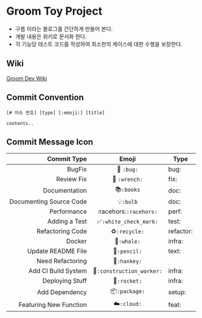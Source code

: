 # Groom Toy Project

- 구름 이라는 블로그를 간단하게 만들어 본다.
- 개발 내용은 위키로 문서화 한다.
- 각 기능당 테스트 코드를 작성하여 최소한의 케이스에 대한 수행을 보장한다.

## Wiki

[Groom Dev Wiki](https://github.com/tmdgusya/Groom/wiki)

## Commit Convention

```
[# 이슈 번호] [type] [:emoji:] [title]

contents..
```

## Commit Message Icon

|Commit Type|Emoji|Type|
|---:|:---:|---|
|BugFix|:bug: `:bug:`| bug: |
|Review Fix|:wrench: `:wrench:` | fix: |
|Documentation|:books:`:books`| doc: |
|Documenting Source Code|:bulb:`:bulb`| doc: |
|Performance|:racehors:`:racehors:`| perf: |
|Adding a Test|:white_check_mark:`:white_check_mark:`| test: |
|Refactoring Code|:recycle:`:recycle:`| refactor: |
|Docker|:whale:`:whale:`| infra: |
|Update README File|:pencil:`:pencil:`| text: |
|Need Refactoring|:hankey:`:hankey:`|
|Add CI Build System|:construction_worker:`:construction_worker:`| infra: |
|Deploying Stuff|:rocket:`:rocket:`| infra: |
|Add Dependency|:package:`:package:`| setup: |
|Featuring New Function|:cloud:`:cloud:`| feat: |

